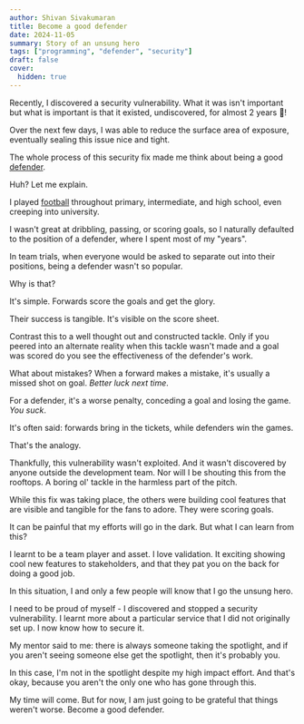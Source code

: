 ```yaml
---
author: Shivan Sivakumaran
title: Become a good defender
date: 2024-11-05
summary: Story of an unsung hero
tags: ["programming", "defender", "security"]
draft: false
cover:
  hidden: true
---
```


Recently, I discovered a security vulnerability. What it was isn't important but what is important is that it existed, undiscovered, for almost 2 years 🤯!

Over the next few days, I was able to reduce the surface area of exposure, eventually sealing this issue nice and tight.

The whole process of this security fix made me think about being a good [defender](<https://en.wikipedia.org/wiki/Defender_(association_football)>).

Huh? Let me explain.

I played [football](https://en.wikipedia.org/wiki/Association_football) throughout primary, intermediate, and high school, even creeping into university.

I wasn't great at dribbling, passing, or scoring goals, so I naturally defaulted to the position of a defender, where I spent most of my "years".

In team trials, when everyone would be asked to separate out into their positions, being a defender wasn't so popular.

Why is that?

It's simple. Forwards score the goals and get the glory.

Their success is tangible. It's visible on the score sheet.

Contrast this to a well thought out and constructed tackle. Only if you peered into an alternate reality when this tackle wasn't made and a goal was scored do you see the effectiveness of the defender's work.

What about mistakes? When a forward makes a mistake, it's usually a missed shot on goal. _Better luck next time_.

For a defender, it's a worse penalty, conceding a goal and losing the game. _You suck_.

It's often said: forwards bring in the tickets, while defenders win the games.

That's the analogy.

Thankfully, this vulnerability wasn't exploited. And it wasn't discovered by anyone outside the development team. Nor will I be shouting this from the rooftops. A boring ol' tackle in the harmless part of the pitch.

While this fix was taking place, the others were building cool features that are visible and tangible for the fans to adore. They were scoring goals.

It can be painful that my efforts will go in the dark. But what I can learn from this?

I learnt to be a team player and asset. I love validation. It exciting showing cool new features to stakeholders, and that they pat you on the back for doing a good job.

In this situation, I and only a few people will know that I go the unsung hero.

I need to be proud of myself - I discovered and stopped a security vulnerability. I learnt more about a particular service that I did not originally set up. I now know how to secure it.

My mentor said to me: there is always someone taking the spotlight, and if you aren't seeing someone else get the spotlight, then it's probably you.

In this case, I'm not in the spotlight despite my high impact effort. And that's okay, because you aren't the only one who has gone through this.

My time will come. But for now, I am just going to be grateful that things weren't worse. Become a good defender.
